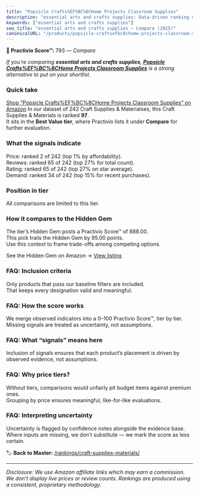 ```yaml
---
title: "Popsicle Crafts%EF%BC%8CHome Projects Classroom Supplies"
description: "essential arts and crafts supplies: Data-driven ranking using the Practivio Score™. Positioned by quality, value, demand, findability, momentum."
keywords: ["essential arts and crafts supplies"]
seo_title: "essential arts and crafts supplies — Compare (2025)"
canonicalURL: "/products/popsicle-craftsefbc8chome-projects-classroom-supplies-B092CMPBPW/"
---
```


**🛒 Practivio Score™:** 793 — _Compare_


*If you're comparing **essential arts and crafts supplies**, **[Popsicle Crafts%EF%BC%8CHome Projects Classroom Supplies](https://www.amazon.com/dp/B092CMPBPW?tag=practivio-20)** is a strong alternative to put on your shortlist.*
### Quick take
[Shop “Popsicle Crafts%EF%BC%8CHome Projects Classroom Supplies” on Amazon](https://www.amazon.com/dp/B092CMPBPW?tag=practivio-20)
In our dataset of 242 Craft Supplies & Materialses, this Craft Supplies & Materials is ranked **97**.  
It sits in the **Best Value tier**, where Practivio lists it under **Compare** for further evaluation.

### What the signals indicate
Price: ranked 2 of 242 (top 1% by affordability).  
Reviews: ranked 65 of 242 (top 27% for total count).  
Rating: ranked 65 of 242 (top 27% on star average).  
Demand: ranked 34 of 242 (top 15% for recent purchases).

### Position in tier
All comparisons are limited to this tier.

### How it compares to the Hidden Gem
The tier’s Hidden Gem posts a Practivio Score™ of 888.00.  
This pick trails the Hidden Gem by 95.00 points.  
Use this context to frame trade-offs among competing options.  

See the Hidden Gem on Amazon → [View listing](https://www.amazon.com/dp/B00178QQJ8?tag=practivio-20)

### FAQ: Inclusion criteria
Only products that pass our baseline filters are included.  
That keeps every designation valid and meaningful.

### FAQ: How the score works
We merge observed indicators into a 0–100 Practivio Score™, tier by tier.  
Missing signals are treated as uncertainty, not assumptions.

### FAQ: What “signals” means here
Inclusion of signals ensures that each product’s placement is driven by observed evidence, not assumptions.

### FAQ: Why price tiers?
Without tiers, comparisons would unfairly pit budget items against premium ones.  
Grouping by price ensures meaningful, like-for-like evaluations.

### FAQ: Interpreting uncertainty
Uncertainty is flagged by confidence notes alongside the evidence base.  
Where inputs are missing, we don’t substitute — we mark the score as less certain.

<!-- Missing template for Compare/CompareWithinPriceClass -->


🏷️ **Back to Master:** [/rankings/craft-supplies-materials/](/rankings/craft-supplies-materials/)

---
_Disclosure: We use Amazon affiliate links which may earn a commission. We don’t display live prices or review counts. Rankings are produced using a consistent, proprietary methodology._
